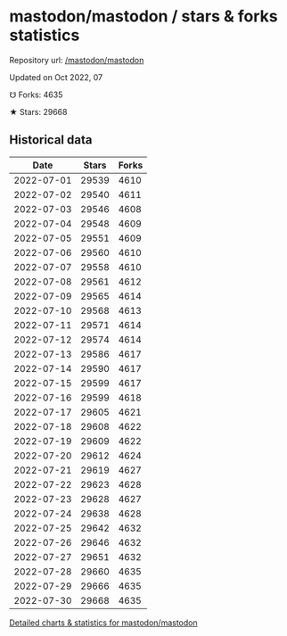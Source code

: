 # mastodon/mastodon / stars & forks statistics

Repository url: [/mastodon/mastodon](https://github.com/mastodon/mastodon)

Updated on Oct 2022, 07

☋ Forks: 4635

★ Stars: 29668

## Historical data
| Date | Stars | Forks |
|------|-------|-------|
| 2022-07-01 | 29539 | 4610 | 
| 2022-07-02 | 29540 | 4611 | 
| 2022-07-03 | 29546 | 4608 | 
| 2022-07-04 | 29548 | 4609 | 
| 2022-07-05 | 29551 | 4609 | 
| 2022-07-06 | 29560 | 4610 | 
| 2022-07-07 | 29558 | 4610 | 
| 2022-07-08 | 29561 | 4612 | 
| 2022-07-09 | 29565 | 4614 | 
| 2022-07-10 | 29568 | 4613 | 
| 2022-07-11 | 29571 | 4614 | 
| 2022-07-12 | 29574 | 4614 | 
| 2022-07-13 | 29586 | 4617 | 
| 2022-07-14 | 29590 | 4617 | 
| 2022-07-15 | 29599 | 4617 | 
| 2022-07-16 | 29599 | 4618 | 
| 2022-07-17 | 29605 | 4621 | 
| 2022-07-18 | 29608 | 4622 | 
| 2022-07-19 | 29609 | 4622 | 
| 2022-07-20 | 29612 | 4624 | 
| 2022-07-21 | 29619 | 4627 | 
| 2022-07-22 | 29623 | 4628 | 
| 2022-07-23 | 29628 | 4627 | 
| 2022-07-24 | 29638 | 4628 | 
| 2022-07-25 | 29642 | 4632 | 
| 2022-07-26 | 29646 | 4632 | 
| 2022-07-27 | 29651 | 4632 | 
| 2022-07-28 | 29660 | 4635 | 
| 2022-07-29 | 29666 | 4635 | 
| 2022-07-30 | 29668 | 4635 | 


[Detailed charts & statistics for mastodon/mastodon](https://reviewgithub.com/rep/mastodon/mastodon)
